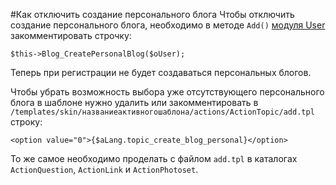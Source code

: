 #Как отключить создание персонального блога
Чтобы отключить создание персонального блога, необходимо в методе `Add()` [модуля User](https://github.com/livestreet/livestreet/blob/1.0.3/classes/modules/user/User.class.php#L414) закомментировать строчку:
~~~
$this->Blog_CreatePersonalBlog($oUser);
~~~
Теперь при регистрации не будет создаваться персональных блогов. 

Чтобы убрать возможность выбора уже отсутствующего персонального блога в шаблоне нужно удалить или закомментировать в `/templates/skin/названиеактивногошаблона/actions/ActionTopic/add.tpl` строку:
~~~
<option value="0">{$aLang.topic_create_blog_personal}</option>
~~~
То же самое необходимо проделать с файлом `add.tpl` в каталогах `ActionQuestion`, `ActionLink` и `ActionPhotoset`.